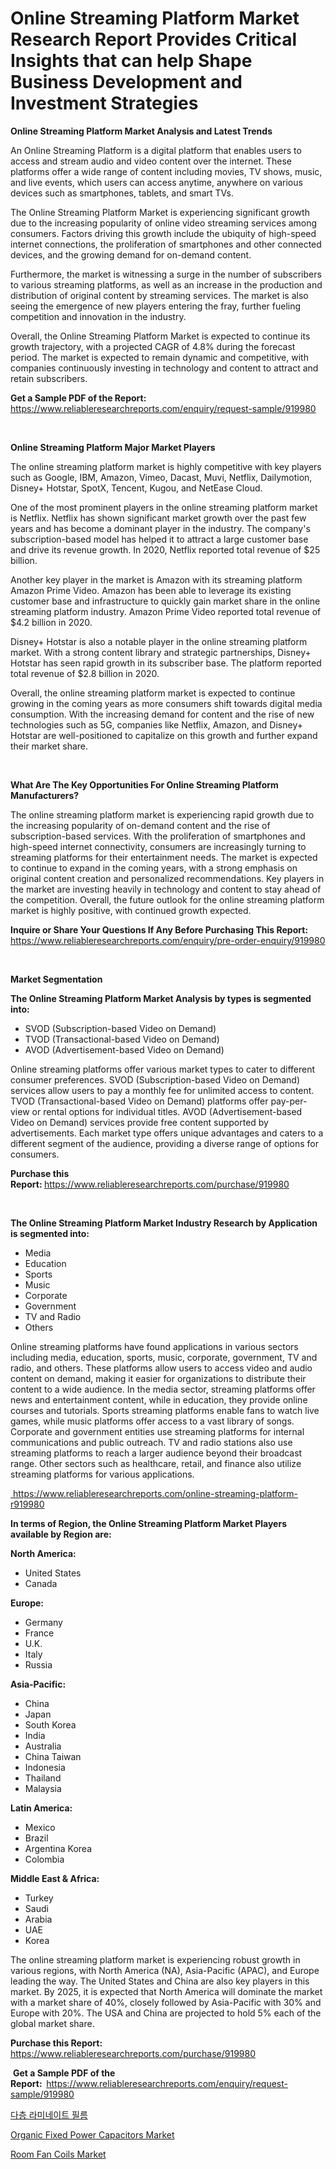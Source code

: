 <p><h1>Online Streaming Platform Market Research Report Provides Critical Insights that can help Shape Business Development and Investment Strategies</h1></p><p><strong>Online Streaming Platform Market Analysis and Latest Trends</strong></p>
<p><p>An Online Streaming Platform is a digital platform that enables users to access and stream audio and video content over the internet. These platforms offer a wide range of content including movies, TV shows, music, and live events, which users can access anytime, anywhere on various devices such as smartphones, tablets, and smart TVs.</p><p>The Online Streaming Platform Market is experiencing significant growth due to the increasing popularity of online video streaming services among consumers. Factors driving this growth include the ubiquity of high-speed internet connections, the proliferation of smartphones and other connected devices, and the growing demand for on-demand content.</p><p>Furthermore, the market is witnessing a surge in the number of subscribers to various streaming platforms, as well as an increase in the production and distribution of original content by streaming services. The market is also seeing the emergence of new players entering the fray, further fueling competition and innovation in the industry.</p><p>Overall, the Online Streaming Platform Market is expected to continue its growth trajectory, with a projected CAGR of 4.8% during the forecast period. The market is expected to remain dynamic and competitive, with companies continuously investing in technology and content to attract and retain subscribers.</p></p>
<p><strong>Get a Sample PDF of the Report:&nbsp;</strong> <a href="https://www.reliableresearchreports.com/enquiry/request-sample/919980">https://www.reliableresearchreports.com/enquiry/request-sample/919980</a></p>
<p>&nbsp;</p>
<p><strong>Online Streaming Platform Major Market Players</strong></p>
<p><p>The online streaming platform market is highly competitive with key players such as Google, IBM, Amazon, Vimeo, Dacast, Muvi, Netflix, Dailymotion, Disney+ Hotstar, SpotX, Tencent, Kugou, and NetEase Cloud. </p><p>One of the most prominent players in the online streaming platform market is Netflix. Netflix has shown significant market growth over the past few years and has become a dominant player in the industry. The company's subscription-based model has helped it to attract a large customer base and drive its revenue growth. In 2020, Netflix reported total revenue of $25 billion.</p><p>Another key player in the market is Amazon with its streaming platform Amazon Prime Video. Amazon has been able to leverage its existing customer base and infrastructure to quickly gain market share in the online streaming platform industry. Amazon Prime Video reported total revenue of $4.2 billion in 2020.</p><p>Disney+ Hotstar is also a notable player in the online streaming platform market. With a strong content library and strategic partnerships, Disney+ Hotstar has seen rapid growth in its subscriber base. The platform reported total revenue of $2.8 billion in 2020.</p><p>Overall, the online streaming platform market is expected to continue growing in the coming years as more consumers shift towards digital media consumption. With the increasing demand for content and the rise of new technologies such as 5G, companies like Netflix, Amazon, and Disney+ Hotstar are well-positioned to capitalize on this growth and further expand their market share.</p></p>
<p>&nbsp;</p>
<p><strong>What Are The Key Opportunities For Online Streaming Platform Manufacturers?</strong></p>
<p><p>The online streaming platform market is experiencing rapid growth due to the increasing popularity of on-demand content and the rise of subscription-based services. With the proliferation of smartphones and high-speed internet connectivity, consumers are increasingly turning to streaming platforms for their entertainment needs. The market is expected to continue to expand in the coming years, with a strong emphasis on original content creation and personalized recommendations. Key players in the market are investing heavily in technology and content to stay ahead of the competition. Overall, the future outlook for the online streaming platform market is highly positive, with continued growth expected.</p></p>
<p><strong>Inquire or Share Your Questions If Any Before Purchasing This Report:</strong> <a href="https://www.reliableresearchreports.com/enquiry/pre-order-enquiry/919980">https://www.reliableresearchreports.com/enquiry/pre-order-enquiry/919980</a></p>
<p>&nbsp;</p>
<p><strong>Market Segmentation</strong></p>
<p><strong>The Online Streaming Platform Market Analysis by types is segmented into:</strong></p>
<p><ul><li>SVOD (Subscription-based Video on Demand)</li><li>TVOD (Transactional-based Video on Demand)</li><li>AVOD (Advertisement-based Video on Demand)</li></ul></p>
<p><p>Online streaming platforms offer various market types to cater to different consumer preferences. SVOD (Subscription-based Video on Demand) services allow users to pay a monthly fee for unlimited access to content. TVOD (Transactional-based Video on Demand) platforms offer pay-per-view or rental options for individual titles. AVOD (Advertisement-based Video on Demand) services provide free content supported by advertisements. Each market type offers unique advantages and caters to a different segment of the audience, providing a diverse range of options for consumers.</p></p>
<p><strong>Purchase this Report:&nbsp;</strong><a href="https://www.reliableresearchreports.com/purchase/919980">https://www.reliableresearchreports.com/purchase/919980</a></p>
<p>&nbsp;</p>
<p><strong>The Online Streaming Platform Market Industry Research by Application is segmented into:</strong></p>
<p><ul><li>Media</li><li>Education</li><li>Sports</li><li>Music</li><li>Corporate</li><li>Government</li><li>TV and Radio</li><li>Others</li></ul></p>
<p><p>Online streaming platforms have found applications in various sectors including media, education, sports, music, corporate, government, TV and radio, and others. These platforms allow users to access video and audio content on demand, making it easier for organizations to distribute their content to a wide audience. In the media sector, streaming platforms offer news and entertainment content, while in education, they provide online courses and tutorials. Sports streaming platforms enable fans to watch live games, while music platforms offer access to a vast library of songs. Corporate and government entities use streaming platforms for internal communications and public outreach. TV and radio stations also use streaming platforms to reach a larger audience beyond their broadcast range. Other sectors such as healthcare, retail, and finance also utilize streaming platforms for various applications.</p></p>
<p><a href="https://www.reliableresearchreports.com/online-streaming-platform-r919980">&nbsp;https://www.reliableresearchreports.com/online-streaming-platform-r919980</a></p>
<p><strong>In terms of Region, the Online Streaming Platform Market Players available by Region are:</strong></p>
<p>
    <p> <strong> North America: </strong>
        <ul>
            <li>United States</li>
            <li>Canada</li>
        </ul>
        </p> 
    <p> <strong> Europe: </strong>
        <ul>
            <li>Germany</li>
            <li>France</li>
            <li>U.K.</li>
            <li>Italy</li>
            <li>Russia</li>
        </ul>
        </p> 
    <p> <strong> Asia-Pacific: </strong>
        <ul>
            <li>China</li>
            <li>Japan</li>
            <li>South Korea</li>
            <li>India</li>
            <li>Australia</li>
            <li>China Taiwan</li>
            <li>Indonesia</li>
            <li>Thailand</li>
            <li>Malaysia</li>
        </ul>
        </p> 
    <p> <strong> Latin America: </strong>
        <ul>
            <li>Mexico</li>
            <li>Brazil</li>
            <li>Argentina Korea</li>
            <li>Colombia</li>
        </ul>
        </p> 
    <p> <strong> Middle East & Africa: </strong>
        <ul>
            <li>Turkey</li>
            <li>Saudi</li>
            <li>Arabia</li>
            <li>UAE</li>
            <li>Korea</li>
        </ul>
    </p>
    </p>
<p><p>The online streaming platform market is experiencing robust growth in various regions, with North America (NA), Asia-Pacific (APAC), and Europe leading the way. The United States and China are also key players in this market. By 2025, it is expected that North America will dominate the market with a market share of 40%, closely followed by Asia-Pacific with 30% and Europe with 20%. The USA and China are projected to hold 5% each of the global market share.</p></p>
<p><strong>Purchase this Report: </strong><a href="https://www.reliableresearchreports.com/purchase/919980">https://www.reliableresearchreports.com/purchase/919980</a></p>
<p>&nbsp;<strong>Get a Sample PDF of the Report:&nbsp;&nbsp;</strong><a href="https://www.reliableresearchreports.com/enquiry/request-sample/919980">https://www.reliableresearchreports.com/enquiry/request-sample/919980</a></p>
<p><strong></strong></p>
<p><p><a href="https://github.com/RonSpencer61/Market-Research-Report-List-1/blob/main/260261951815.md">다층 라미네이트 필름</a></p><p><a href="https://www.linkedin.com/pulse/organic-fixed-power-capacitors-market-furnishes-information-qmntf">Organic Fixed Power Capacitors Market</a></p><p><a href="https://www.linkedin.com/pulse/room-fan-coils-market-size-outlook-forecast-2024-2031-iris-sight-r9nwc">Room Fan Coils Market</a></p></p>